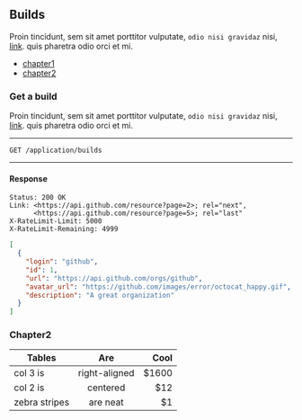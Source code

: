 ## Builds

Proin tincidunt, sem sit amet porttitor vulputate, `odio nisi gravidaz` nisi,
[link](url). quis pharetra odio orci et mi.

* [chapter1](#chapter1)
* [chapter2](#chapter2)

### <a name="chapter1"></a>Get a build

Proin tincidunt, sem sit amet porttitor vulputate, `odio nisi gravidaz` nisi,
[link](url). quis pharetra odio orci et mi.

***
`GET /application/builds`
***

#### Response

```
Status: 200 OK
Link: <https://api.github.com/resource?page=2>; rel="next",
      <https://api.github.com/resource?page=5>; rel="last"
X-RateLimit-Limit: 5000
X-RateLimit-Remaining: 4999
```

```json
[
  {
    "login": "github",
    "id": 1,
    "url": "https://api.github.com/orgs/github",
    "avatar_url": "https://github.com/images/error/octocat_happy.gif",
    "description": "A great organization"
  }
]
```

### <a name="chapter2"></a>Chapter2

| Tables        | Are           | Cool  |
| ------------- |:-------------:| -----:|
| col 3 is      | right-aligned | $1600 |
| col 2 is      | centered      |   $12 |
| zebra stripes | are neat      |    $1 |
